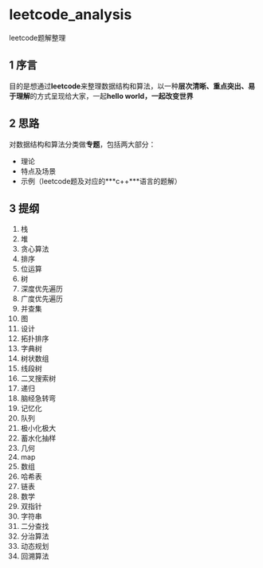 # leetcode_analysis
leetcode题解整理
## 1 序言
目的是想通过**leetcode**来整理数据结构和算法，以一种**层次清晰、重点突出、易于理解**的方式呈现给大家，一起**hello world，一起改变世界**
## 2 思路
对数据结构和算法分类做**专题**，包括两大部分：
+ 理论
+ 特点及场景
+ 示例（leetcode题及对应的***c++***语言的题解）
## 3 提纲
1. 栈
2. 堆
3. 贪心算法
4. 排序
5. 位运算
6. 树
7. 深度优先遍历
8. 广度优先遍历
9. 并查集
10. 图
11. 设计
12. 拓扑排序
13. 字典树
14. 树状数组
15. 线段树
16. 二叉搜索树
17. 递归
18. 脑经急转弯
19. 记忆化
20. 队列
21. 极小化极大
22. 蓄水化抽样
23. 几何
24. map
25. 数组
26. 哈希表
27. 链表
28. 数学
29. 双指针
30. 字符串
31. 二分查找
32. 分治算法
33. 动态规划
34. 回溯算法

